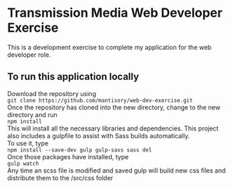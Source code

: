 # Transmission Media Web Developer Exercise
This is a development exercise to complete my application for the web developer role.
## To run this application locally
Download the repository using \
`git clone https://github.com/mantisory/web-dev-exercise.git` \
Once the repository has cloned into the new directory, change to the new directory and run \
`npm install` \
This will install all the necessary libraries and dependencies.
This project also includes a gulpfile to assist with Sass builds automatically. \
To use it, type \
`npm install --save-dev gulp gulp-sass sass del` \
Once those packages have installed, type \
`gulp watch`\
Any time an scss file is modified and saved gulp will build new css files and distribute them to the /src/css folder
